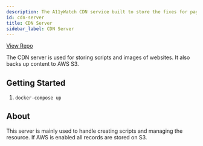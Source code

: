 ```yaml
---
description: The A11yWatch CDN service built to store the fixes for pages.
id: cdn-server
title: CDN Server
sidebar_label: CDN Server
---
```


[View Repo](https://github.com/A11yWatch/elastic-cdn)

The CDN server is used for storing scripts and images of websites. It also backs up content to AWS S3.

## Getting Started

1. `docker-compose up`

## About

This server is mainly used to handle creating scripts and managing the resource. If AWS is enabled all records are stored on S3.
